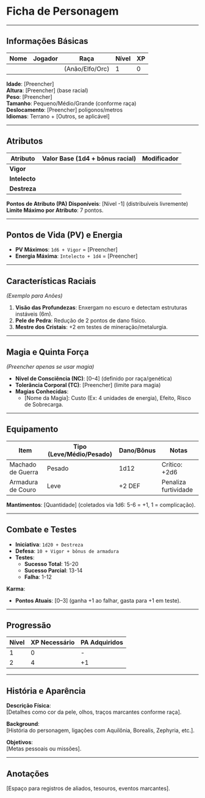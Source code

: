 # Ficha de Personagem  

---

## **Informações Básicas**  
| **Nome**                | **Jogador**          | **Raça**       | **Nível** | **XP** |  
| ----------------------- | -------------------- | -------------- | --------- | ------ |  
|                         |                      | (Anão/Elfo/Orc)| 1         | 0      |  

**Idade**: [Preencher]  
**Altura**: [Preencher] (base racial)  
**Peso**: [Preencher]  
**Tamanho**: Pequeno/Médio/Grande (conforme raça)  
**Deslocamento**: [Preencher] poligonos/metros  
**Idiomas**: Terrano + [Outros, se aplicável]  

---

## **Atributos**  
| Atributo      | Valor Base (1d4 + bônus racial) | Modificador |  
| ------------- | ------------------------------- | ----------- |  
| **Vigor**     |                                 |             |  
| **Intelecto** |                                 |             |  
| **Destreza**  |                                 |             |  

**Pontos de Atributo (PA) Disponíveis**: [Nível -1] (distribuíveis livremente)  
**Limite Máximo por Atributo**: 7 pontos.  

---

## **Pontos de Vida (PV) e Energia**  
- **PV Máximos**: `1d6 + Vigor` = [Preencher]  
- **Energia Máxima**: `Intelecto + 1d4` = [Preencher]  

---

## **Características Raciais**  
*(Exemplo para Anões)*  
1. **Visão das Profundezas**: Enxergam no escuro e detectam estruturas instáveis (6m).  
2. **Pele de Pedra**: Redução de 2 pontos de dano físico.  
3. **Mestre dos Cristais**: +2 em testes de mineração/metalurgia.  

---

## **Magia e Quinta Força**  
*(Preencher apenas se usar magia)*  
- **Nível de Consciência (NC)**: [0–4] (definido por raça/genética)  
- **Tolerância Corporal (TC)**: [Preencher] (limite para magia)  
- **Magias Conhecidas**:  
  - [Nome da Magia]: Custo (Ex: 4 unidades de energia), Efeito, Risco de Sobrecarga.  

---

## **Equipamento**  
| Item              | Tipo (Leve/Médio/Pesado) | Dano/Bônus | Notas          |  
| ----------------- | ------------------------ | ---------- | -------------- |  
| Machado de Guerra | Pesado                   | 1d12       | Crítico: +2d6  |  
| Armadura de Couro | Leve                     | +2 DEF     | Penaliza furtividade |  

**Mantimentos**: [Quantidade] (coletados via 1d6: 5-6 = +1, 1 = complicação).  

---

## **Combate e Testes**  
- **Iniciativa**: `1d20 + Destreza`  
- **Defesa**: `10 + Vigor + bônus de armadura`  
- **Testes**:  
  - **Sucesso Total**: 15-20  
  - **Sucesso Parcial**: 13-14  
  - **Falha**: 1-12  

**Karma**:  
- **Pontos Atuais**: [0–3] (ganha +1 ao falhar, gasta para +1 em teste).  

---

## **Progressão**  
| Nível | XP Necessário | PA Adquiridos |  
| ----- | ------------- | ------------- |  
| 1     | 0             | -             |  
| 2     | 4             | +1            |  

---

## **História e Aparência**  
**Descrição Física**:  
[Detalhes como cor da pele, olhos, traços marcantes conforme raça].  

**Background**:  
[História do personagem, ligações com Aquilônia, Borealis, Zephyria, etc.].  

**Objetivos**:  
[Metas pessoais ou missões].  

---

## **Anotações**  
[Espaço para registros de aliados, tesouros, eventos marcantes].  
